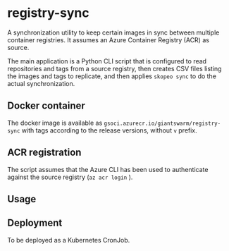# registry-sync

A synchronization utility to keep certain images in sync between multiple container registries. It assumes an Azure Container Registry (ACR) as source.

The main application is a Python CLI script that is configured to read repositories and tags from a source registry, then creates CSV files listing the images and tags to replicate, and then applies `skopeo sync` to do the actual synchronization.

## Docker container

The docker image is available as `gsoci.azurecr.io/giantswarm/registry-sync` with tags according to the release versions, without `v` prefix.

## ACR registration

The script assumes that the Azure CLI has been used to authenticate against the source registry (`az acr login` ).

## Usage

## Deployment

To be deployed as a Kubernetes CronJob.
